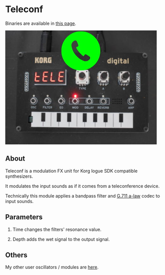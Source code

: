 # Teleconf

Binaries are available in [this page](https://github.com/boochow/teleconf/releases).

[![top-page](https://raw.githubusercontent.com/boochow/teleconf/images/teleconf.jpg)](https://www.youtube.com/watch?v=OHrTgCjFOb0)

## About

Teleconf is a modulation FX unit for Korg logue SDK compatible synthesizers.

It modulates the input sounds as if it comes from a teleconference device.

Technically this module applies a bandpass filter and [G.711 a-law](https://en.wikipedia.org/wiki/G.711) codec to input sounds.

## Parameters

1. Time changes the filters' resonance value.

1. Depth adds the wet signal to the output signal.

## Others

My other user oscillators / modules are [here](https://blog.boochow.com/logue).
